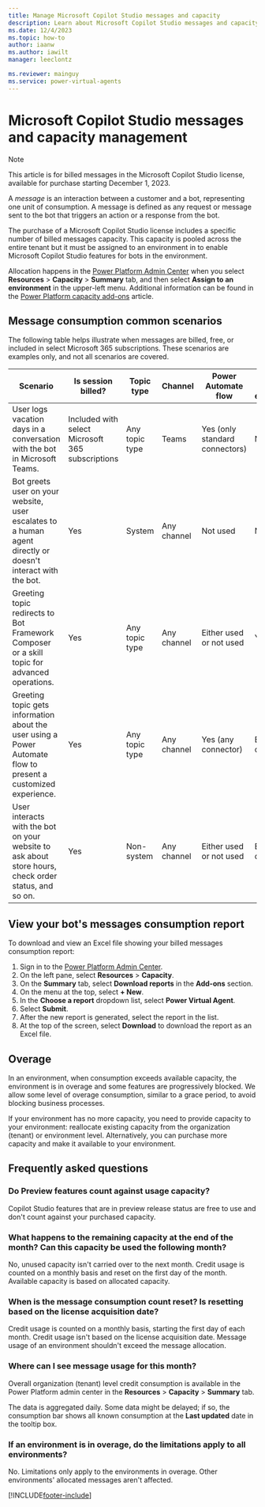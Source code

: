 ```yaml
---
title: Manage Microsoft Copilot Studio messages and capacity
description: Learn about Microsoft Copilot Studio messages and capacity management and billing
ms.date: 12/4/2023
ms.topic: how-to
author: iaanw
ms.author: iawilt
manager: leeclontz

ms.reviewer: mainguy
ms.service: power-virtual-agents
---
```


# Microsoft Copilot Studio messages and capacity management

> [!NOTE]
> 
> This article is for billed messages in the Microsoft Copilot Studio license, available for purchase starting December 1, 2023.

A _message_ is an interaction between a customer and a bot, representing one unit of consumption. A message is defined as any request or message sent to the bot that triggers an action or a response from the bot.

The purchase of a Microsoft Copilot Studio license includes a specific number of billed messages capacity. This capacity is pooled across the entire tenant but it must be assigned to an environment in to enable Microsoft Copilot Studio features for bots in the environment.

Allocation happens in the [Power Platform Admin Center](https://admin.powerplatform.microsoft.com/) when you select **Resources** > **Capacity** > **Summary** tab, and then select **Assign to an environment** in the upper-left menu. Additional information can be found in the [Power Platform capacity add-ons](/power-platform/admin/capacity-add-on) article.

## Message consumption common scenarios

The following table helps illustrate when messages are billed, free, or included in select Microsoft 365 subscriptions. These scenarios are examples only, and not all scenarios are covered.

| Scenario | Is session billed? | Topic type | Channel | Power Automate flow  | Bot Framework extensibility | Bot stored in |
| --- | --- | --- | --- | --- | --- | --- |
| User logs vacation days in a conversation with the bot in Microsoft Teams. | Included with select Microsoft 365 subscriptions | Any topic type | Teams | Yes (only standard connectors) | Not used | Dataverse for Teams |
| Bot greets user on your website, user escalates to a human agent directly or doesn't interact with the bot. | Yes | System  | Any channel | Not used | Not used | Any environment type |
| Greeting topic redirects to Bot Framework Composer or a skill topic for advanced operations. | Yes | Any topic type | Any channel | Either used or not used | Yes | Any environment type |
| Greeting topic gets information about the user using a Power Automate flow to present a customized experience. | Yes | Any topic type | Any channel | Yes (any connector) | Either used or not used | Any environment type |
| User interacts with the bot on your website to ask about store hours, check order status, and so on. | Yes | Non-system | Any channel | Either used or not used | Either used or not used | Dataverse |

## View your bot's messages consumption report

To download and view an Excel file showing your billed messages consumption report:

1. Sign in to the [Power Platform Admin Center](https://admin.powerplatform.microsoft.com/).
1. On the left pane, select **Resources** > **Capacity**.
1. On the **Summary** tab, select **Download reports** in the **Add-ons** section.
1. On the menu at the top, select **+ New**.
1. In the **Choose a report** dropdown list, select **Power Virtual Agent**.
1. Select **Submit**.
1. After the new report is generated, select the report in the list.
1. At the top of the screen, select **Download** to download the report as an Excel file.

## Overage

In an environment, when consumption exceeds available capacity, the environment is in overage and some features are progressively blocked. We allow some level of overage consumption, similar to a grace period, to avoid blocking business processes.

If your environment has no more capacity, you need to provide capacity to your environment: reallocate existing capacity from the organization (tenant) or environment level. Alternatively, you can purchase more capacity and make it available to your environment.

## Frequently asked questions

### Do Preview features count against usage capacity?

Copilot Studio features that are in preview release status are free to use and don't count against your purchased capacity.

### What happens to the remaining capacity at the end of the month? Can this capacity be used the following month?

No, unused capacity isn't carried over to the next month. Credit usage is counted on a monthly basis and reset on the first day of the month. Available capacity is based on allocated capacity.

### When is the message consumption count reset? Is resetting based on the license acquisition date?

Credit usage is counted on a monthly basis, starting the first day of each month. Credit usage isn't based on the license acquisition date. Message usage of an environment shouldn't exceed the message allocation.

### Where can I see message usage for this month?

Overall organization (tenant) level credit consumption is available in the Power Platform admin center in the **Resources** > **Capacity** > **Summary** tab.

The data is aggregated daily. Some data might be delayed; if so, the consumption bar shows all known consumption at the **Last updated** date in the tooltip box.

### If an environment is in overage, do the limitations apply to all environments?

No. Limitations only apply to the environments in overage. Other environments' allocated messages aren't affected.

[!INCLUDE[footer-include](includes/footer-banner.md)]
